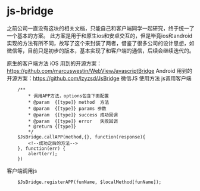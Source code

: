 # js-bridge

之前公司一直没有这块的相关文档，只能自己和客户端同学一起研究，终于统一了一个基本的方案。
此方案是用于和原生ios和安卓交互的，但是毕竟ios和android实现的方法有所不同，故写了这个来封装了两者，借鉴了很多公司的设计思想，如微信等，目前只是初步的版本，基本实现了和客户端的通信，后续会继续迭代的。

原生的客户端方法
iOS 用到的开源方案：https://github.com/marcuswestin/WebViewJavascriptBridge
Android 用到的开源方案：https://github.com/lzyzsd/JsBridge
微信JS 
使用方法
js调用客户端
```
    /**
        * 调用APP方法，options包含下面配置
        * @param  {[type]} method  方法
        * @param  {[type]} params 参数
        * @param  {[type]} success 成功回调
        * @param  {[type]} error   失败回调
        * @return {[type]}
        */
    $JsBridge.callAPP(method,{}, function(response){
        <!--成功之后的方法-->
    }, function(err) {
        alert(err);
    })
```
客户端调用js
```
    $JsBridge.registerAPP(funName, $localMethod[funName]);
```